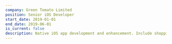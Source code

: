 ```yaml
---
company: Green Tomato Limited
position: Senior iOS Developer
start_date: 2019-01-01
end_date: 2019-06-01
is_current: false
description: Native iOS app development and enhancement. Include shopping mall apps and banking apps. Experience in interacting with iBeacon and Location related development.
---
```

